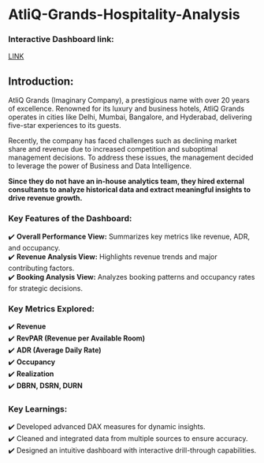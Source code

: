 # AtliQ-Grands-Hospitality-Analysis

### **Interactive Dashboard link:**  
[LINK](https://app.powerbi.com/view?r=eyJrIjoiMWQwM2VhM2UtMzY1YS00NGQ2LWFmMWEtZTllZmM4ZWJjOTI2IiwidCI6ImM2ZTU0OWIzLTVmNDUtNDAzMi1hYWU5LWQ0MjQ0ZGM1YjJjNCJ9)

## **Introduction:**
AtliQ Grands (Imaginary Company), a prestigious name with over 20 years of excellence. Renowned for its luxury and business hotels, AtliQ Grands operates in cities like Delhi, Mumbai, Bangalore, and Hyderabad, delivering five-star experiences to its guests.

Recently, the company has faced challenges such as declining market share and revenue due to increased competition and suboptimal management decisions. To address these issues, the management decided to leverage the power of Business and Data Intelligence.

 **Since they do not have an in-house analytics team, they hired external consultants to analyze historical data and extract meaningful insights to drive revenue growth.**

### **Key Features of the Dashboard:**
✔️ **Overall Performance View:** Summarizes key metrics like revenue, ADR, and occupancy.  
✔️ **Revenue Analysis View:** Highlights revenue trends and major contributing factors.  
✔️ **Booking Analysis View:** Analyzes booking patterns and occupancy rates for strategic decisions.

### **Key Metrics Explored:**
✔️ **Revenue**  
✔️ **RevPAR (Revenue per Available Room)**  
✔️ **ADR (Average Daily Rate)**  
✔️ **Occupancy**  
✔️ **Realization**  
✔️ **DBRN, DSRN, DURN**

### **Key Learnings:**
✔️ Developed advanced DAX measures for dynamic insights.  
✔️ Cleaned and integrated data from multiple sources to ensure accuracy.  
✔️ Designed an intuitive dashboard with interactive drill-through capabilities.


